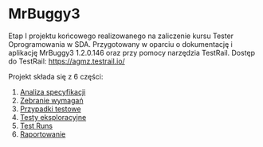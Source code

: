 # MrBuggy3
Etap I projektu końcowego realizowanego na zaliczenie kursu Tester Oprogramowania w SDA.
Przygotowany w oparciu o dokumentację i aplikację MrBuggy3 1.2.0.146 oraz przy pomocy narzędzia TestRail.
Dostęp do TestRail: https://agmz.testrail.io/

Projekt składa się z 6 części:

1. [Analiza specyfikacji](https://github.com/AgnieszkaMz/AgMz_Projekt_koncowy/tree/main/Etap_1_MrBuggy3/1_Analiza_specyfikacji)
2. [Zebranie wymagań](https://github.com/AgnieszkaMz/AgMz_Projekt_koncowy/tree/main/Etap_1_MrBuggy3/2_Zebranie_wymagan)
3. [Przypadki testowe](https://github.com/AgnieszkaMz/AgMz_Projekt_koncowy/tree/main/Etap_1_MrBuggy3/3_Przypadki_testowe)
4. [Testy eksploracyjne](https://github.com/AgnieszkaMz/AgMz_Projekt_koncowy/tree/main/Etap_1_MrBuggy3/4_testy_eksploracyjne)
5. [Test Runs](https://github.com/AgnieszkaMz/AgMz_Projekt_koncowy/tree/main/Etap_1_MrBuggy3/5_test_run)
6. [Raportowanie](https://github.com/AgnieszkaMz/AgMz_Projekt_koncowy/tree/main/Etap_1_MrBuggy3/6_raportowanie)

